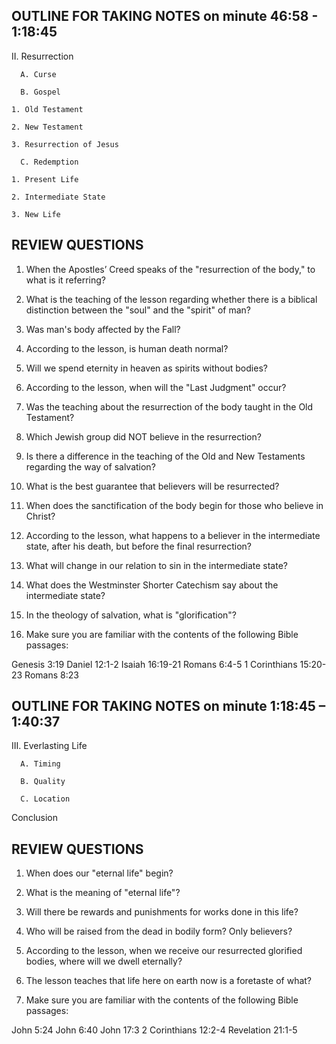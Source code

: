 ## OUTLINE FOR TAKING NOTES on minute 46:58 - 1:18:45

II. Resurrection 

      A. Curse 

      B. Gospel 

  	1. Old Testament 

  	2. New Testament 

  	3. Resurrection of Jesus 

      C. Redemption 

  	1. Present Life 

  	2. Intermediate State 

  	3. New Life



## REVIEW QUESTIONS

1. When the Apostles’ Creed speaks of the "resurrection of the body," to what is it referring? 

2. What is the teaching of the lesson regarding whether there is a biblical distinction between the "soul" and the "spirit" of man?

3. Was man's body affected by the Fall?

4. According to the lesson, is human death normal?

5. Will we spend eternity in heaven as spirits without bodies?

6. According to the lesson, when will the "Last Judgment" occur? 

7. Was the teaching about the resurrection of the body taught in the Old Testament? 

8. Which Jewish group did NOT believe in the resurrection? 

9. Is there a difference in the teaching of the Old and New Testaments regarding the way of salvation? 

10. What is the best guarantee that believers will be resurrected?

11. When does the sanctification of the body begin for those who believe in Christ? 

12. According to the lesson, what happens to a believer in the intermediate state, after his death, but before the final resurrection? 

13. What will change in our relation to sin in the intermediate state?

14. What does the Westminster Shorter Catechism say about the intermediate state? 

15. In the theology of salvation, what is "glorification"? 

16. Make sure you are familiar with the contents of the following Bible passages:

  Genesis 3:19 
  Daniel 12:1-2
  Isaiah 16:19-21
  Romans 6:4-5
  1 Corinthians 15:20-23
  Romans 8:23

 
 
## OUTLINE FOR TAKING NOTES on minute 1:18:45 – 1:40:37


III. Everlasting Life 

      A. Timing 

      B. Quality 

      C. Location 

Conclusion



## REVIEW QUESTIONS

1. When does our "eternal life" begin? 

2. What is the meaning of "eternal life"? 

3. Will there be rewards and punishments for works done in this life?

4. Who will be raised from the dead in bodily form? Only believers?

5. According to the lesson, when we receive our resurrected glorified bodies, where will we dwell eternally? 

6. The lesson teaches that life here on earth now is a foretaste of what? 

7. Make sure you are familiar with the contents of the following Bible passages:

  John 5:24 
  John 6:40
  John 17:3 
  2 Corinthians 12:2-4
  Revelation 21:1-5 

 
